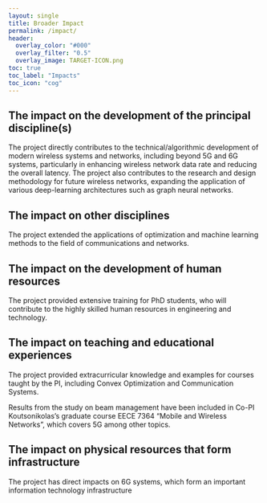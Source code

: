 ```yaml
---
layout: single
title: Broader Impact
permalink: /impact/
header:
  overlay_color: "#000"
  overlay_filter: "0.5"
  overlay_image: TARGET-ICON.png
toc: true
toc_label: "Impacts"
toc_icon: "cog"
---
```

## The impact on the development of the principal discipline(s)
The project directly contributes to the technical/algorithmic development of modern wireless systems and networks, including beyond 5G and 6G systems, particularly in enhancing wireless network data rate and reducing the overall latency. The project also contributes to the research and design methodology for future wireless networks, expanding the application of various deep-learning architectures such as graph neural networks. 

## The impact on other disciplines
The project extended the applications of optimization and machine learning methods to the field of communications and networks. 

## The impact on the development of human resources
The project provided extensive training for PhD students, who will contribute to the highly skilled human resources in engineering and technology. 

## The impact on teaching and educational experiences
The project provided extracurricular knowledge and examples for courses taught by the PI, including Convex Optimization and Communication Systems. 

Results from the study on beam management have been included in Co-PI Koutsonikolas’s graduate course EECE 7364 “Mobile and Wireless Networks”, which covers 5G among other topics.

## The impact on physical resources that form infrastructure
The project has direct impacts on 6G systems, which form an important information technology infrastructure